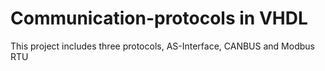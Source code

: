 # Communication-protocols in VHDL
This project includes three protocols, AS-Interface, CANBUS and Modbus RTU
